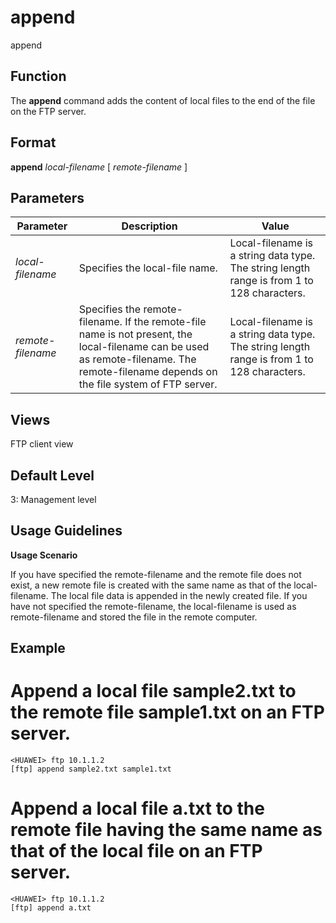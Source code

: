 append
======

append

Function
--------



The **append** command adds the content of local files to the end of the file on the FTP server.




Format
------

**append** *local-filename* [ *remote-filename* ]


Parameters
----------

| Parameter | Description | Value |
| --- | --- | --- |
| *local-filename* | Specifies the local-file name. | Local-filename is a string data type. The string length range is from 1 to 128 characters. |
| *remote-filename* | Specifies the remote-filename. If the remote-file name is not present, the local-filename can be used as remote-filename. The remote-filename depends on the file system of FTP server. | Local-filename is a string data type. The string length range is from 1 to 128 characters. |



Views
-----

FTP client view


Default Level
-------------

3: Management level


Usage Guidelines
----------------

**Usage Scenario**

If you have specified the remote-filename and the remote file does not exist, a new remote file is created with the same name as that of the local-filename. The local file data is appended in the newly created file. If you have not specified the remote-filename, the local-filename is used as remote-filename and stored the file in the remote computer.


Example
-------

# Append a local file sample2.txt to the remote file sample1.txt on an FTP server.
```
<HUAWEI> ftp 10.1.1.2
[ftp] append sample2.txt sample1.txt

```

# Append a local file a.txt to the remote file having the same name as that of the local file on an FTP server.
```
<HUAWEI> ftp 10.1.1.2
[ftp] append a.txt

```